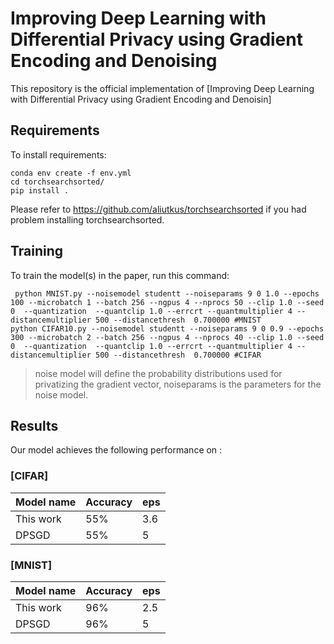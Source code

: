 
# Improving Deep Learning with Differential Privacy using Gradient Encoding and Denoising

This repository is the official implementation of [Improving Deep Learning with Differential Privacy using Gradient Encoding and Denoisin]


## Requirements

To install requirements:

```setup
conda env create -f env.yml
cd torchsearchsorted/
pip install .
```

Please refer to https://github.com/aliutkus/torchsearchsorted if you had problem installing torchsearchsorted.


## Training

To train the model(s) in the paper, run this command:

```train and test
 python MNIST.py --noisemodel studentt --noiseparams 9 0 1.0 --epochs 100 --microbatch 1 --batch 256 --ngpus 4 --nprocs 50 --clip 1.0 --seed 0  --quantization  --quantclip 1.0 --errcrt --quantmultiplier 4 --distancemultiplier 500 --distancethresh  0.700000 #MNIST
python CIFAR10.py --noisemodel studentt --noiseparams 9 0 0.9 --epochs 300 --microbatch 2 --batch 256 --ngpus 4 --nprocs 40 --clip 1.0 --seed 0  --quantization  --quantclip 1.0 --errcrt --quantmultiplier 4 --distancemultiplier 500 --distancethresh  0.700000 #CIFAR
 ```

> noise model will define the probability distributions used for privatizing the gradient vector, noiseparams is the parameters for the noise model.

## Results

Our model achieves the following performance on :

### [CIFAR]

| Model name         | Accuracy       | eps     |
| ------------------ |----------------|---------|
| This work          |     55%        | 3.6     |
| DPSGD              |     55%        | 5       |

### [MNIST]

| Model name         | Accuracy       | eps     |
| ------------------ |----------------|---------|
| This work          |     96%        | 2.5     |
| DPSGD              |     96%        | 5       |
